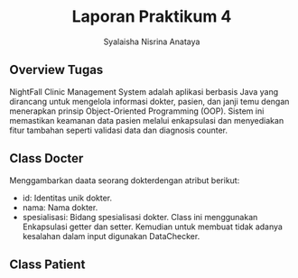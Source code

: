 # <h1 align="center">Laporan Praktikum 4</h1>
<p align="center">Syalaisha Nisrina Anataya</p>

## Overview Tugas 
NightFall Clinic Management System adalah aplikasi berbasis Java yang dirancang untuk mengelola informasi dokter, pasien, dan janji temu dengan menerapkan prinsip Object-Oriented Programming (OOP). Sistem ini memastikan keamanan data pasien melalui enkapsulasi dan menyediakan fitur tambahan seperti validasi data dan diagnosis counter.
## Class Docter
Menggambarkan daata seorang dokterdengan atribut berikut:
- id: Identitas unik dokter.
- nama: Nama dokter.
- spesialisasi: Bidang spesialisasi dokter.
Class ini menggunakan Enkapsulasi getter dan setter. Kemudian untuk membuat tidak adanya kesalahan dalam input digunakan DataChecker.

## Class  Patient
